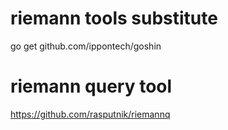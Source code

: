 
# riemann tools substitute
go get github.com/ippontech/goshin

# riemann query tool
https://github.com/rasputnik/riemannq

